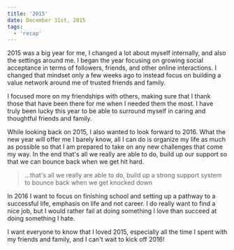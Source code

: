 ```yaml
---
title: '2015'
date: December 31st, 2015
tags:
  - 'recap'
---
```


2015 was a big year for me, I changed a lot about myself internally, and also
the settings around me. I began the year focusing on growing social acceptance
in terms of followers, friends, and other online interactions. I changed that
mindset only a few weeks ago to instead focus on building a value network around
me of trusted friends and family.

I focused more on my friendships with others, making sure that I thank those
that have been there for me when I needed them the most. I have truly been lucky
this year to be able to surround myself in caring and thoughtful friends and
family.

While looking back on 2015, I also wanted to look forward to 2016. What the new
year will offer me I barely know, all I can do is organize my life as much as
possible so that I am prepared to take on any new challenges that come my way.
In the end that's all we really are able to do, build up our support so that we
can bounce back when we get hit hard.

> ...that's all we really are able to do, build up a strong support system to
> bounce back when we get knocked down

In 2016 I want to focus on finishing school and setting up a pathway to a
successful life, emphasis on life and not career. I do really want to find a
nice job, but I would rather fail at doing something I love than succeed at
doing something I hate.

I want everyone to know that I loved 2015, especially all the time I spent with
my friends and family, and I can't wait to kick off 2016!
